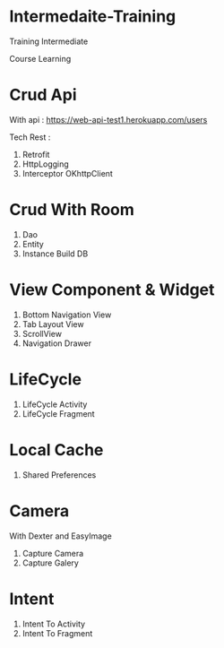 # Intermedaite-Training
Training Intermediate


Course Learning

# Crud Api 

With api : https://web-api-test1.herokuapp.com/users

Tech Rest : 

1. Retrofit
2. HttpLogging
3. Interceptor OKhttpClient

# Crud With Room

1. Dao
2. Entity
3. Instance Build DB

# View Component & Widget

1. Bottom Navigation View
2. Tab Layout View
3. ScrollView
4. Navigation Drawer


# LifeCycle 

1. LifeCycle Activity
2. LifeCycle Fragment


# Local Cache

1. Shared Preferences

# Camera

With Dexter and EasyImage 

1. Capture Camera
2. Capture Galery

# Intent

1. Intent To Activity
2. Intent To Fragment

